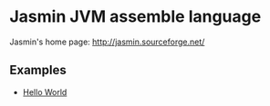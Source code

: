 # Jasmin JVM assemble language

Jasmin's home page: http://jasmin.sourceforge.net/

## Examples
* [Hello World](hello-world)
